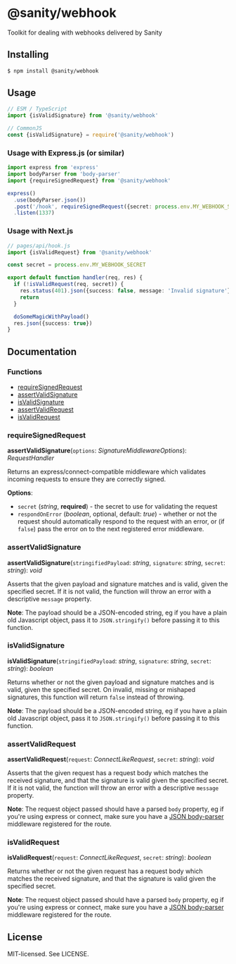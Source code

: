 # @sanity/webhook

Toolkit for dealing with webhooks delivered by Sanity

## Installing

```sh
$ npm install @sanity/webhook
```

## Usage

```js
// ESM / TypeScript
import {isValidSignature} from '@sanity/webhook'

// CommonJS
const {isValidSignature} = require('@sanity/webhook')
```

### Usage with Express.js (or similar)

```ts
import express from 'express'
import bodyParser from 'body-parser'
import {requireSignedRequest} from '@sanity/webhook'

express()
  .use(bodyParser.json())
  .post('/hook', requireSignedRequest({secret: process.env.MY_WEBHOOK_SECRET}))
  .listen(1337)
```

### Usage with Next.js

```ts
// pages/api/hook.js
import {isValidRequest} from '@sanity/webhook'

const secret = process.env.MY_WEBHOOK_SECRET

export default function handler(req, res) {
  if (!isValidRequest(req, secret)) {
    res.status(401).json({success: false, message: 'Invalid signature'})
    return
  }

  doSomeMagicWithPayload()
  res.json({success: true})
}
```

## Documentation

### Functions

- [requireSignedRequest](README.md#requiresignedrequest)
- [assertValidSignature](README.md#assertvalidsignature)
- [isValidSignature](README.md#isvalidsignature)
- [assertValidRequest](README.md#assertvalidrequest)
- [isValidRequest](README.md#isvalidrequest)

### requireSignedRequest

**assertValidSignature**(`options`: _SignatureMiddlewareOptions_): _RequestHandler_

Returns an express/connect-compatible middleware which validates incoming requests to ensure they are correctly signed.

**Options**:

- `secret` (_string_, **required**) - the secret to use for validating the request
- `respondOnError` (_boolean_, optional, default: _true_) - whether or not the request should automatically respond to the request with an error, or (if `false`) pass the error on to the next registered error middleware.

### assertValidSignature

**assertValidSignature**(`stringifiedPayload`: _string_, `signature`: _string_, `secret`: _string_): _void_

Asserts that the given payload and signature matches and is valid, given the specified secret. If it is not valid, the function will throw an error with a descriptive `message` property.

**Note**: The payload should be a JSON-encoded string, eg if you have a plain old Javascript object, pass it to `JSON.stringify()` before passing it to this function.

### isValidSignature

**isValidSignature**(`stringifiedPayload`: _string_, `signature`: _string_, `secret`: _string_): _boolean_

Returns whether or not the given payload and signature matches and is valid, given the specified secret. On invalid, missing or mishaped signatures, this function will return `false` instead of throwing.

**Note**: The payload should be a JSON-encoded string, eg if you have a plain old Javascript object, pass it to `JSON.stringify()` before passing it to this function.

### assertValidRequest

**assertValidRequest**(`request`: _ConnectLikeRequest_, `secret`: _string_): _void_

Asserts that the given request has a request body which matches the received signature, and that the signature is valid given the specified secret. If it is not valid, the function will throw an error with a descriptive `message` property.

**Note**: The request object passed should have a parsed `body` property, eg if you're using express or connect, make sure you have a [JSON body-parser](https://github.com/expressjs/body-parser#bodyparserjsonoptions) middleware registered for the route.

### isValidRequest

**isValidRequest**(`request`: _ConnectLikeRequest_, `secret`: _string_): _boolean_

Returns whether or not the given request has a request body which matches the received signature, and that the signature is valid given the specified secret.

**Note**: The request object passed should have a parsed `body` property, eg if you're using express or connect, make sure you have a [JSON body-parser](https://github.com/expressjs/body-parser#bodyparserjsonoptions) middleware registered for the route.

## License

MIT-licensed. See LICENSE.

